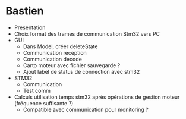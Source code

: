 # Bastien

- Presentation 
- Choix format des trames de communication Stm32 vers PC
- GUI
  - Dans Model, créer deleteState
  - Communication reception
  - Communication decode
  - Carto moteur avec fichier sauvegarde ?
  - Ajout label de status de connection avec stm32
- STM32
  - Communication
  - Test comm
- Calculs utilisation temps stm32 après opérations de gestion moteur (fréquence suffisante ?)
  - Compatible avec communication pour monitoring ?


